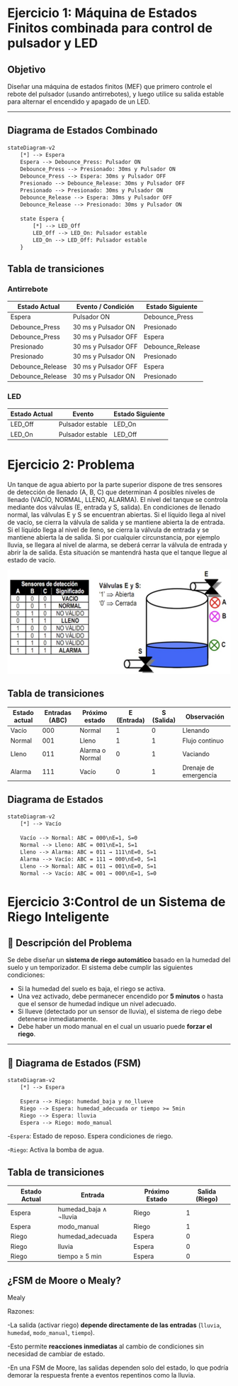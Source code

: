 # Ejercicio 1: Máquina de Estados Finitos combinada para control de pulsador y LED

## Objetivo

Diseñar una máquina de estados finitos (MEF) que primero controle el rebote del pulsador (usando antirrebotes), y luego utilice su salida estable para alternar el encendido y apagado de un LED.

---

## Diagrama de Estados Combinado


```mermaid
stateDiagram-v2
    [*] --> Espera
    Espera --> Debounce_Press: Pulsador ON
    Debounce_Press --> Presionado: 30ms y Pulsador ON
    Debounce_Press --> Espera: 30ms y Pulsador OFF
    Presionado --> Debounce_Release: 30ms y Pulsador OFF
    Presionado --> Presionado: 30ms y Pulsador ON
    Debounce_Release --> Espera: 30ms y Pulsador OFF
    Debounce_Release --> Presionado: 30ms y Pulsador ON

    state Espera {
        [*] --> LED_Off
        LED_Off --> LED_On: Pulsador estable
        LED_On --> LED_Off: Pulsador estable
    }
```

## Tabla de transiciones
### Antirrebote

| Estado Actual     | Evento / Condición   | Estado Siguiente  |
| ----------------- | -------------------- | ----------------- |
| Espera            | Pulsador ON          | Debounce\_Press   |
| Debounce\_Press   | 30 ms y Pulsador ON  | Presionado        |
| Debounce\_Press   | 30 ms y Pulsador OFF | Espera            |
| Presionado        | 30 ms y Pulsador OFF | Debounce\_Release |
| Presionado        | 30 ms y Pulsador ON  | Presionado        |
| Debounce\_Release | 30 ms y Pulsador OFF | Espera            |
| Debounce\_Release | 30 ms y Pulsador ON  | Presionado        |

### LED

| Estado Actual | Evento           | Estado Siguiente |
| ------------- | ---------------- | ---------------- |
| LED\_Off      | Pulsador estable | LED\_On          |
| LED\_On       | Pulsador estable | LED\_Off         |



# Ejercicio 2: Problema

Un tanque de agua abierto por la parte superior dispone de tres sensores de detección de llenado (A, B, C) que determinan 4 posibles niveles de llenado (VACÍO, NORMAL, LLENO, ALARMA). El  nivel del tanque se controla mediante dos válvulas (E, entrada y S, salida).
En condiciones de llenado normal, las válvulas E y S se encuentran abiertas.
Si el líquido llega al nivel de vacío, se  cierra la válvula de salida y se mantiene abierta la de entrada. Si el líquido llega al nivel de lleno, se cierra la válvula de entrada y se mantiene abierta la de salida. Si por cualquier circunstancia, por ejemplo lluvia, se llegara al nivel de alarma, se deberá cerrar la válvula de entrada y abrir la de salida. Esta situación se mantendrá hasta que el tanque llegue al estado de vacío.

![alt text](<Imagenes/image (1).png>)

## Tabla de transiciones

| Estado actual | Entradas (ABC) | Próximo estado  | E (Entrada) | S (Salida) | Observación           |
| ------------- | -------------- | --------------- | ----------- | ---------- | --------------------- |
| Vacío         | 000            | Normal          | 1           | 0          | Llenando              |
| Normal        | 001            | Lleno           | 1           | 1          | Flujo continuo        |
| Lleno         | 011            | Alarma o Normal | 0           | 1          | Vaciando              |
| Alarma        | 111            | Vacío           | 0           | 1          | Drenaje de emergencia |


## Diagrama de Estados


```mermaid
stateDiagram-v2
    [*] --> Vacío

    Vacío --> Normal: ABC = 000\nE=1, S=0
    Normal --> Lleno: ABC = 001\nE=1, S=1
    Lleno --> Alarma: ABC = 011 → 111\nE=0, S=1
    Alarma --> Vacío: ABC = 111 → 000\nE=0, S=1
    Lleno --> Normal: ABC = 011 → 001\nE=0, S=1
    Normal --> Vacío: ABC = 001 → 000\nE=1, S=0
```

# Ejercicio 3:Control de un Sistema de Riego Inteligente

## 📘 Descripción del Problema

Se debe diseñar un **sistema de riego automático** basado en la humedad del suelo y un temporizador. El sistema debe cumplir las siguientes condiciones:

- Si la humedad del suelo es baja, el riego se activa.
- Una vez activado, debe permanecer encendido por **5 minutos** o hasta que el sensor de humedad indique un nivel adecuado.
- Si llueve (detectado por un sensor de lluvia), el sistema de riego debe detenerse inmediatamente.
- Debe haber un modo manual en el cual un usuario puede **forzar el riego**.

---

## 🔁 Diagrama de Estados (FSM)

```mermaid
stateDiagram-v2
    [*] --> Espera

    Espera --> Riego: humedad_baja y no_llueve
    Riego --> Espera: humedad_adecuada or tiempo >= 5min
    Riego --> Espera: lluvia
    Espera --> Riego: modo_manual
```

-`Espera`: Estado de reposo. Espera condiciones de riego.

-`Riego`: Activa la bomba de agua.

## Tabla de transiciones

| Estado Actual | Entrada                 | Próximo Estado | Salida (Riego) |
| ------------- | ----------------------- | -------------- | -------------- |
| Espera        | humedad\_baja ∧ ¬lluvia | Riego          | 1              |
| Espera        | modo\_manual            | Riego          | 1              |
| Riego         | humedad\_adecuada       | Espera         | 0              |
| Riego         | lluvia                  | Espera         | 0              |
| Riego         | tiempo ≥ 5 min          | Espera         | 0              |


## ¿FSM de Moore o Mealy?

Mealy

Razones:

-La salida (activar riego) **depende directamente de las entradas** (`lluvia`, `humedad`, `modo_manual`, `tiempo`).

-Esto permite **reacciones inmediatas** al cambio de condiciones sin necesidad de cambiar de estado.

-En una FSM de Moore, las salidas dependen solo del estado, lo que podría demorar la respuesta frente a eventos repentinos como la lluvia.